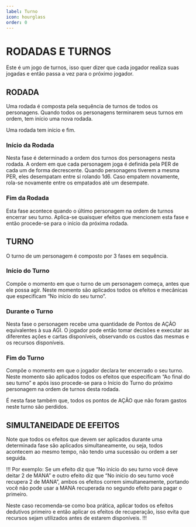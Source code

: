 ```yaml
---
label: Turno
icon: hourglass
order: 0
---
```


# RODADAS E TURNOS
Este é um jogo de turnos, isso quer dizer que cada jogador realiza suas jogadas e então passa a vez para o próximo jogador.

## RODADA
Uma rodada é composta pela sequência de turnos de todos os personagens. Quando todos os personagens terminarem seus turnos em ordem, tem início uma nova rodada.

Uma rodada tem início e fim.

### Início da Rodada

Nesta fase é determinado a ordem dos turnos dos personagens nesta rodada.
A ordem em que cada personagem joga é definida pela PER de cada um de forma decrescente. Quando personagens tiverem a mesma PER, eles desempatam entre si rolando 1d6. Caso empatem novamente, rola-se novamente entre os empatados até um desempate.

### Fim da Rodada
Esta fase acontece quando o último personagem na ordem de turnos encerrar seu turno. Aplica-se quaisquer efeitos que mencionem esta fase e então procede-se para o início da próxima rodada.

## TURNO
O turno de um personagem é composto por 3 fases em sequência.

### Início do Turno
Compõe o momento em que o turno de um personagem começa, antes que ele possa agir. Neste momento são aplicados todos os efeitos e mecânicas que especificam “No início do seu turno”.

### Durante o Turno
Nesta fase o personagem recebe uma quantidade de Pontos de AÇÃO equivalentes à sua AGI.
O jogador pode então tomar decisões e executar as diferentes ações e cartas disponíveis, observando os custos das mesmas e os recursos disponíveis.

### Fim do Turno
Compõe o momento em que o jogador declara ter encerrado o seu turno. Neste momento são aplicados todos os efeitos que especificam “Ao final do seu turno” e após isso procede-se para o Início do Turno do próximo personagem na ordem de turnos desta rodada.

É nesta fase também que, todos os pontos de AÇÃO que não foram gastos neste turno são perdidos.

## SIMULTANEIDADE DE EFEITOS
Note que todos os efeitos que devem ser aplicados durante uma determinada fase são aplicados simultaneamente, ou seja, todos acontecem ao mesmo tempo, não tendo uma sucessão ou ordem a ser seguida.

!!!
Por exemplo: Se um efeito diz que “No início do seu turno você deve deitar 2 de MANA” e outro efeito diz que “No início do seu turno você recupera 2 de MANA”, ambos os efeitos correm simultaneamente, portando você não pode usar a MANA recuperada no segundo efeito para pagar o primeiro.

Neste caso recomenda-se como boa prática, aplicar todos os efeitos dedutivos primeiro e então aplicar os efeitos de recuperação, isso evita que recursos sejam utilizados antes de estarem disponíveis.
!!!
